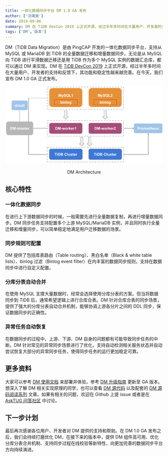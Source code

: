 ```yaml
---
title: 一体化数据同步平台 DM 1.0 GA 发布
author: ['沈瑀昊']
date: 2019-09-06
summary: DM 在 TiDB DevCon 2019 上正式开源，经过半年多时间在大量用户、开发者的支持和反馈下，今天我们宣布 DM 1.0 GA 正式发布。
tags: ['DM','版本']
---
```


DM（TiDB Data Migration）是由 PingCAP 开发的一体化数据同步平台，支持从 MySQL 或 MariaDB 到 TiDB 的全量数据迁移和增量数据同步。无论是从 MySQL 向 TiDB 进行平滑数据迁移还是用 TiDB 作为多个 MySQL 实例的数据汇总库，都可以通过 DM 来实现。DM 在 [TiDB DevCon 2019](https://pingcap.com/community-cn/devcon2019/) 上正式开源，经过半年多时间在大量用户、开发者的支持和反馈下，其功能和稳定性越来越完善。在今天，我们宣布 DM 1.0 GA 正式发布。

![DM Architecture](media/dm-1.0-ga/1.png)

<center>DM Architecture</center>

## 核心特性

### 一体化数据同步

在进行上下游数据同步的时候，一般需要先进行全量数据复制，再进行增量数据同步。DM 同步任务支持配置多个上游 MySQL/MariaDB 实例，并且同时执行全量迁移和增量同步，可以简单稳定地满足用户迁移数据的场景。

### 同步规则可配置

DM 提供了包括库表路由（Table routing）、黑白名单（Black & white table lists）、binlog 过滤（Binlog event filter）在内丰富的数据同步规则，支持在数据同步中进行自定义配置。

### 分库分表自动合并

在使用 MySQL 支撑大量数据时，经常会选择使用分库分表的方案。但当将数据同步到 TiDB 后，通常希望逻辑上进行合库合表。DM 针对合库合表的同步场景，提供了强大的分库分表自动合并机制，能够协调上游各分片之间的 DDL 同步，保证数据同步的正确性。

### 异常任务自动恢复

在数据同步的过程中，上游、下游、DM 自身的问题都有可能导致同步任务的中断。DM 针对常见的异常同步场景进行了优化，支持自动检测相关服务状态并自动尝试恢复大部分的异常同步任务，使得同步任务的运行更加稳定可靠。

## 更多资料

大家可以参考 [DM 使用文档](https://pingcap.com/docs-cn/v3.0/reference/tools/data-migration/deploy/) 来部署并体验，参考 [DM 升级指南](https://pingcap.com/docs-cn/v3.0/reference/tools/data-migration/dm-upgrade/) 更新至 GA 版本。想深入了解 DM 相关实现原理的同学，也可以查看 [DM 源代码](https://github.com/pingcap/dm) 以及配套的 [DM 源码阅读系列](https://pingcap.com/blog-cn/#DM-%E6%BA%90%E7%A0%81%E9%98%85%E8%AF%BB) 文章。如果有相关的问题，欢迎在 Github 上提 issue 或者是在 [AskTUG 问答社区](https://asktug.com/) 中讨论。

## 下一步计划

最后再次感谢各位用户、开发者对 DM 提供的支持和帮助。在 DM 1.0 GA 发布之后，我们会持续打磨优化 DM，在接下来的版本中，提供 DM 组件高可用、优化分库分表合并机制、支持同步过程在线校验等新特性，向更加完善的数据同步平台方向持续演进。


